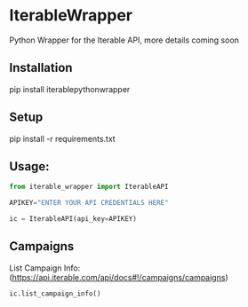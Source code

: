 # IterableWrapper
Python Wrapper for the Iterable API, more details coming soon

## Installation

pip install iterablepythonwrapper

## Setup

pip install -r requirements.txt

## Usage:

```python
from iterable_wrapper import IterableAPI

APIKEY="ENTER YOUR API CREDENTIALS HERE"

ic = IterableAPI(api_key=APIKEY)
```

## Campaigns

List Campaign Info: (https://api.iterable.com/api/docs#!/campaigns/campaigns)

```python
ic.list_campaign_info()
```

